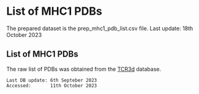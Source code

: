 # List of MHC1 PDBs

The prepared dataset is the prep_mhc1_pdb_list.csv file.
Last update: 18th October 2023

## List of MHC1 PDBs
The raw list of PDBs was obtained from the [TCR3d](https://tcr3d.ibbr.umd.edu/) database.

    Last DB update: 6th Septeber 2023	
    Accessed:       11th October 2023
